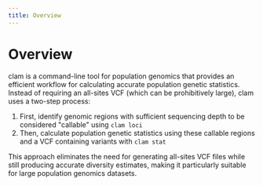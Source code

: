 ```yaml
---
title: Overview
---
```


# Overview

clam is a command-line tool for population genomics that provides an efficient workflow for calculating accurate population genetic statistics. Instead of requiring an all-sites VCF (which can be prohibitively large), clam uses a two-step process:

1. First, identify genomic regions with sufficient sequencing depth to be considered "callable" using `clam loci`
2. Then, calculate population genetic statistics using these callable regions and a VCF containing variants with `clam stat`

This approach eliminates the need for generating all-sites VCF files while still producing accurate diversity estimates, making it particularly suitable for large population genomics datasets.

